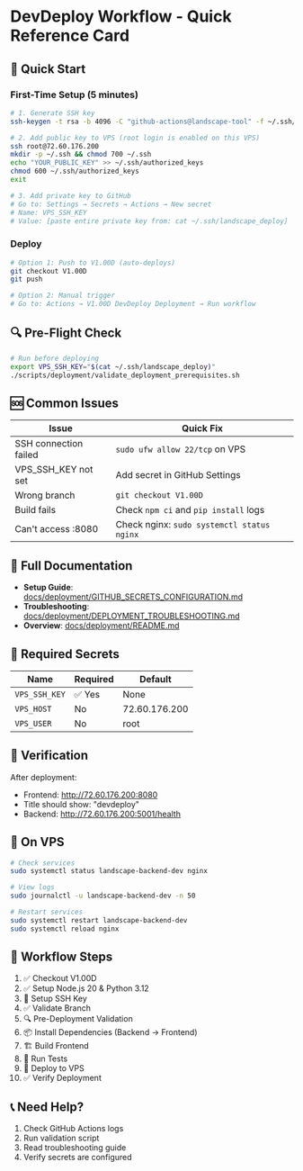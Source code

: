 # DevDeploy Workflow - Quick Reference Card

## 🚀 Quick Start

### First-Time Setup (5 minutes)

```bash
# 1. Generate SSH key
ssh-keygen -t rsa -b 4096 -C "github-actions@landscape-tool" -f ~/.ssh/landscape_deploy

# 2. Add public key to VPS (root login is enabled on this VPS)
ssh root@72.60.176.200
mkdir -p ~/.ssh && chmod 700 ~/.ssh
echo "YOUR_PUBLIC_KEY" >> ~/.ssh/authorized_keys
chmod 600 ~/.ssh/authorized_keys
exit

# 3. Add private key to GitHub
# Go to: Settings → Secrets → Actions → New secret
# Name: VPS_SSH_KEY
# Value: [paste entire private key from: cat ~/.ssh/landscape_deploy]
```

### Deploy

```bash
# Option 1: Push to V1.00D (auto-deploys)
git checkout V1.00D
git push

# Option 2: Manual trigger
# Go to: Actions → V1.00D DevDeploy Deployment → Run workflow
```

## 🔍 Pre-Flight Check

```bash
# Run before deploying
export VPS_SSH_KEY="$(cat ~/.ssh/landscape_deploy)"
./scripts/deployment/validate_deployment_prerequisites.sh
```

## 🆘 Common Issues

| Issue | Quick Fix |
|-------|-----------|
| SSH connection failed | `sudo ufw allow 22/tcp` on VPS |
| VPS_SSH_KEY not set | Add secret in GitHub Settings |
| Wrong branch | `git checkout V1.00D` |
| Build fails | Check `npm ci` and `pip install` logs |
| Can't access :8080 | Check nginx: `sudo systemctl status nginx` |

## 📖 Full Documentation

- **Setup Guide**: [docs/deployment/GITHUB_SECRETS_CONFIGURATION.md](GITHUB_SECRETS_CONFIGURATION.md)
- **Troubleshooting**: [docs/deployment/DEPLOYMENT_TROUBLESHOOTING.md](DEPLOYMENT_TROUBLESHOOTING.md)
- **Overview**: [docs/deployment/README.md](README.md)

## 🔐 Required Secrets

| Name | Required | Default |
|------|----------|---------|
| `VPS_SSH_KEY` | ✅ Yes | None |
| `VPS_HOST` | No | 72.60.176.200 |
| `VPS_USER` | No | root |

## 🧪 Verification

After deployment:
- Frontend: http://72.60.176.200:8080
- Title should show: "devdeploy"
- Backend: http://72.60.176.200:5001/health

## 🔧 On VPS

```bash
# Check services
sudo systemctl status landscape-backend-dev nginx

# View logs
sudo journalctl -u landscape-backend-dev -n 50

# Restart services
sudo systemctl restart landscape-backend-dev
sudo systemctl reload nginx
```

## 🎯 Workflow Steps

1. ✅ Checkout V1.00D
2. ✅ Setup Node.js 20 & Python 3.12
3. 🔑 Setup SSH Key
4. ✅ Validate Branch
5. 🔍 Pre-Deployment Validation
6. 📦 Install Dependencies (Backend → Frontend)
7. 🏗️ Build Frontend
8. 🧪 Run Tests
9. 🚀 Deploy to VPS
10. ✅ Verify Deployment

## 📞 Need Help?

1. Check GitHub Actions logs
2. Run validation script
3. Read troubleshooting guide
4. Verify secrets are configured
